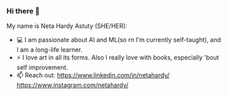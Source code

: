 ### Hi there 👋
My name is Neta Hardy Astuty (SHE/HER):
- 💻 I am passionate about AI and ML(so rn I'm currently self-taught), and I am a long-life learner.
- ⚡ I love art in all its forms. Also I really love with books, especially 'bout self improvement.
- 📫 Reach out: https://www.linkedin.com/in/netahardy/ https://www.instagram.com/netahardy/

<!--
**netahardy/netahardy** is a ✨ _special_ ✨ repository because its `README.md` (this file) appears on your GitHub profile.
Here are some ideas to get you started:

- 🔭 I’m currently working on ...
- 🌱 I’m currently learning ...
- 👯 I’m looking to collaborate on ...
- 🤔 I’m looking for help with ...
- 💬 Ask me about ...
- 📫 How to reach me: ...
- 😄 Pronouns: ...
- ⚡ Fun fact: ...
-->
